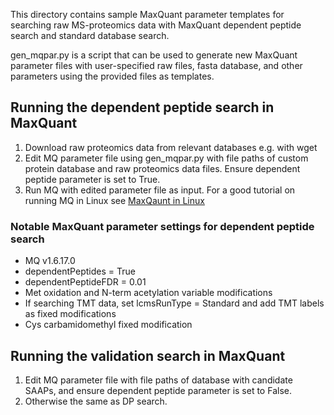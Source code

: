 This directory contains sample MaxQuant parameter templates for searching raw MS-proteomics data with MaxQuant dependent peptide search and standard database search. 

gen_mqpar.py is a script that can be used to generate new MaxQuant parameter files with user-specified raw files, fasta database, and other parameters using the provided files as templates. 

## Running the dependent peptide search in MaxQuant
1. Download raw proteomics data from relevant databases e.g. with wget
2. Edit MQ parameter file using gen_mqpar.py with file paths of custom protein database and raw proteomics data files. Ensure dependent peptide parameter is set to True.
3. Run MQ with edited parameter file as input. For a good tutorial on running MQ in Linux see [MaxQaunt in Linux](https://atchen.me/research/2019/03/21/mq-linux.html)

### Notable MaxQuant parameter settings for dependent peptide search
- MQ v1.6.17.0
- dependentPeptides = True
- dependentPeptideFDR = 0.01
- Met oxidation and N-term acetylation variable modifications
- If searching TMT data, set lcmsRunType = Standard and add TMT labels as fixed modifications
- Cys carbamidomethyl fixed modification         


## Running the validation search in MaxQuant
1. Edit MQ parameter file with file paths of database with candidate SAAPs, and ensure dependent peptide parameter is set to False. 
2. Otherwise the same as DP search.
